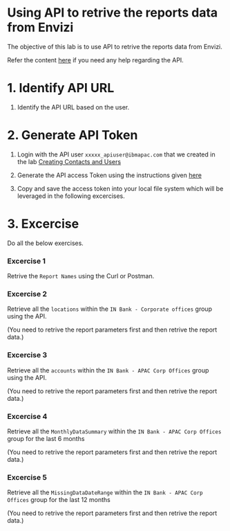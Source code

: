 # Using API to retrive the reports data from Envizi

The objective of this lab is to use API to retrive the reports data from Envizi.

Refer the content [here](../153-Use-API-to-extract-reports-data-session) if you need any help regarding the API.

# 1. Identify API URL

1. Identify the API URL based on the user.

# 2. Generate API Token

1. Login with the API user `xxxxx_apiuser@ibmapac.com` that we created in the lab  [Creating Contacts and Users](../161-Creating-Contacts-and-Users-using-ui)

2. Generate the API access Token using the instructions given [here](../202-api-access-token)

3. Copy and save the access token into your local file system which will be leveraged in the following excercises.

# 3. Excercise

Do all the below exercises.

### Excercise 1

Retrive the `Report Names` using the Curl or Postman.

### Excercise 2

Retrieve all the `locations` within the `IN Bank - Corporate offices` group using the API.

(You need to retrive the report parameters first and then retrive the report data.)

### Excercise 3

Retrieve all the `accounts` within the `IN Bank - APAC Corp Offices` group using the API.

(You need to retrive the report parameters first and then retrive the report data.)

### Excercise 4

Retrieve all the `MonthlyDataSummary` within the `IN Bank - APAC Corp Offices` group for the last 6 months

(You need to retrive the report parameters first and then retrive the report data.)

### Excercise 5

Retrieve all the `MissingDataDateRange` within the `IN Bank - APAC Corp Offices` group for the last 12 months

(You need to retrive the report parameters first and then retrive the report data.)
